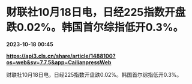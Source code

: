 # 财联社10月18日电，日经225指数开盘跌0.02%。韩国首尔综指低开0.3%。

**2023-10-18 00:45**

**https://api3.cls.cn/share/article/1488100?os=web&sv=7.7.5&app=CailianpressWeb**

财联社10月18日电，日经225指数开盘跌0.02%。韩国首尔综指低开0.3%。